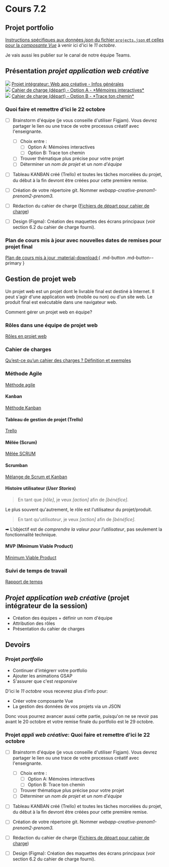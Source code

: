 # Cours 7.2
<!-- 
merc. 8 octobre : dernier cours avant la semaine de rattrapage, après on se revoit le 20 octobre.
-->

<!-- 
Portfolio: Attention, je ne leur ai pas encore donné de consigne pour leur composante vue du portfolio et au retour, ils n'ont que 10 jours restant pour finaliser... faudrait que je leur envoie les instructions aujourd'hui mais... c'est too much avec le projet intégrateur à prep... au piiiiire, je leur dit qu'ils vont recevoir les instructions d'ici... le 11 octobre afin de leur permettre d'avancer pendant la semaine de "rattrapage"...

PRÉSENTATION DU PROJET INTÉGRATEUR
* Création des équipes
* Planification du projet: vous aurez 2 semaines mais n'attendez pas au prochain cours pour débuter car la remise sera 2 jours plus tard. Si vous commencez aujourd'hui, vous aveaz littéalement 14 jours..

COMMENT TRAVAILLER EN ÉQUIPE?
- Contrat de début de projet
...

GESTION DE PROJET 
* Cahier de charges 
* Kanban 
* Méthode Agile 
* Mêlée (Scrum) 
* Tableau de gestion de projet (Trello, GitHub Project ou autre) 
* Suivi de temps de travail 
* Création des équipes et des rôles

Git en équipe 
- Branches 
- Git Merge
- Gestion de conflits
-->

## Projet portfolio

[Instructions spécifiques aux données *json* du fichier `projects.json` et celles pour la *composante Vue*](./projets/portfolio.md#obligatoire-pour-web-5) à venir ici d'ici le *11 octobre*. 

Je vais aussi les publier sur le canal de notre équipe Teams.

## Présentation *projet application web créative*

<div class="class-content-link">
  <img src="./projets/assets/icon-creative-webapp.svg">
  <a href="./projets/appweb-creative/syllabus_guide_etudiant.html">Projet intégrateur: Web app créative - Infos générales</a>
</div>

<div class="class-content-link">
  <img src="./projets/assets/icon-creative-webapp.svg">
  <a href="./projets/appweb-creative/cahier_memoires_chemin.html">Cahier de charge (départ) - Option A - *Mémoires interactives*</a>
</div>


<div class="class-content-link">
  <img src="./projets/assets/icon-creative-webapp.svg">
  <a href="./projets/appweb-creative/cahier_charges_chemin.html">Cahier de charge (départ) - Option B - *Trace ton chemin*</a>
</div>



### Quoi faire et remettre d'ici le 22 octobre

- [ ] Brainstorm d'équipe (je vous conseille d'utiliser Figjam). Vous devrez partager le lien ou une trace de votre processus créatif avec l'enseignante.
  - [ ] Choix entre :
    - [ ] Option A: Mémoires interactives
    - [ ] Option B: Trace ton chemin
  - [ ] Trouver thématique plus précise pour votre projet
  - [ ] Déterminer un *nom de projet* et un *nom d'équipe*

- [ ] Tableau KANBAN créé (Trello) et toutes les tâches morcelées du projet, du début à la fin devront être créées pour cette première remise.

- [ ] Création de votre répertoire git. Nommer *webapp-creative-prenom1-prenom2-prenom3.*

- [ ] Rédaction du cahier de charge ([Fichiers de départ pour cahier de charge](https://cmontmorency365-my.sharepoint.com/:f:/r/personal/mariem_ouellet_cmontmorency_qc_ca/Documents/01_cours/Cours%20Web%205%20-%20Projet%20Web/04_projets/02-appweb-creative/cahiers-de-charge-fichiers-depart?csf=1&web=1&e=FLBNRx))

- [ ] Design (Figma): Création des maquettes des écrans principaux (voir section 6.2 du cahier de charge fourni).


### Plan de cours mis à jour avec nouvelles dates de remises pour projet final

[Plan de cours mis à jour :material-download:](https://cmontmorency365-my.sharepoint.com/:b:/g/personal/mariem_ouellet_cmontmorency_qc_ca/EVMfkW5UxttFkK8D4Lg3Z7cBGXUX4_v1-7USGwyAbjmIRQ?e=NybgeQ){ .md-button .md-button--primary }


## Gestion de projet web

Un projet web est un projet dont le livrable final est destiné à Internet. Il peut s'agir d'une application web (mobile ou non) ou d'un site web. Le produit final est exécutable dans une navigateur web.

Comment gérer un projet web en équipe?

### Rôles dans une équipe de projet web

[Rôles en projet web](./gestion-projet/roles.md)

### Cahier de charges

[Qu’est-ce qu’un cahier des charges ? Définition et exemples](https://www.projectmanager.com/fr/cahier-des-charges)


### Méthode Agile

[Méthode agile](./gestion-projet/agile.md)

#### Kanban

[Méthode Kanban](https://tim-montmorency.com/timdoc/582-518MO/gestion-de-projet/kanban/)

#### Tableau de gestion de projet (Trello)

[Trello](https://tim-montmorency.com/timdoc/582-518MO/gestion-de-projet/trello/)

#### Mêlée (Scrum)

[Mêlée SCRUM](https://tim-montmorency.com/timdoc/582-518MO/gestion-de-projet/melee-scrum/)


#### Scrumban

[Mélange de Scrum et Kanban](./gestion-projet/scrumban.md)


#### Histoire utilisateur (*User Stories*)

> En tant que *[rôle]*, je veux *[action]* afin de *[bénéfice]*.

Le plus souvent qu'autrement, le rôle est l'utilisateur du projet/produit.

> En tant qu'*utilisateur*, je veux *[action]* afin de *[bénéfice]*.

➡ L’objectif est de *comprendre la valeur pour l’utilisateur*, pas seulement la fonctionnalité technique.

#### MVP (Minimum Viable Product)

[Minimum Viable Product](./gestion-projet/mvp.md)


### Suivi de temps de travail

[Rapport de temps](https://tim-montmorency.com/timdoc/582-518MO/gestion-de-projet/rapport-de-temps/)


## *Projet application web créative* (projet intégrateur de la session)

* Création des équipes + définir un nom d'équipe
* Attribution des rôles
* Présentation du cahier de charges


## Devoirs

### Projet *portfolio*

- Continuer d'intégrerr votre portfolio
- Ajouter les animations GSAP
- S'assurer que c'est *responsive*

D'ici le *11 octobre* vous recevrez plus d'info pour:

- Créer votre composante Vue
- La gestion des données de vos projets via un JSON

Donc vous pourrez avancer aussi cette partie, puisqu'on ne se revoir pas avant le 20 octobre et votre remise finale du portfolio est le 29 octobre.

### Projet *appli web créative*: Quoi faire et remettre d'ici le 22 octobre

- [ ] Brainstorm d'équipe (je vous conseille d'utiliser Figjam). Vous devrez partager le lien ou une trace de votre processus créatif avec l'enseignante.
  - [ ] Choix entre :
    - [ ] Option A: Mémoires interactives
    - [ ] Option B: Trace ton chemin
  - [ ] Trouver thématique plus précise pour votre projet
  - [ ] Déterminer un *nom de projet* et un *nom d'équipe*

- [ ] Tableau KANBAN créé (Trello) et toutes les tâches morcelées du projet, du début à la fin devront être créées pour cette première remise.

- [ ] Création de votre répertoire git. Nommer *webapp-creative-prenom1-prenom2-prenom3.*

- [ ] Rédaction du cahier de charge ([Fichiers de départ pour cahier de charge](https://cmontmorency365-my.sharepoint.com/:f:/r/personal/mariem_ouellet_cmontmorency_qc_ca/Documents/01_cours/Cours%20Web%205%20-%20Projet%20Web/04_projets/02-appweb-creative/cahiers-de-charge-fichiers-depart?csf=1&web=1&e=FLBNRx))

- [ ] Design (Figma): Création des maquettes des écrans principaux (voir section 6.2 du cahier de charge fourni).